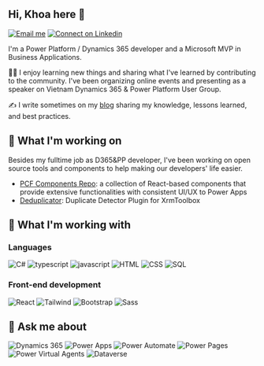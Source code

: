 ## Hi, Khoa here 👋
[![Email me](https://img.shields.io/badge/Email-nhnkhoa%40gmail.com-EA4335)](mailto:nhnkhoa@gmail.com)
[![Connect on Linkedin](https://img.shields.io/badge/Connect-Linkedin-0A66C2)](https://www.linkedin.com/in/khoanhn/)
<!--[![Sponsor on Github](https://img.shields.io/badge/Sponsor%20my%20work-323330?logo=githubsponsors)](https://www.linkedin.com/in/khoanhn/)-->

I'm a Power Platform / Dynamics 365 developer and a Microsoft MVP in Business Applications.

👨‍💻 I enjoy learning new things and sharing what I've learned by contributing to the community. I've been organizing online events and presenting as a speaker on Vietnam Dynamics 365 & Power Platform User Group.

✍ I write sometimes on my [blog](https://dyncrmexp.com/) sharing my knowledge, lessons learned, and best practices.


## 🔭 What I'm working on

Besides my fulltime job as D365&PP developer, I've been working on open source tools and components to help making our developers' life easier.

- [PCF Components Repo](https://github.com/khoait/DCE.PCF): a collection of React-based components that provide extensive functionalities with consistent UI/UX to Power Apps
- [Deduplicator](https://github.com/khoait/DynCrmExp.Deduplicator): Duplicate Detector Plugin for XrmToolbox

## 🌱 What I'm working with

### Languages

![C#](https://img.shields.io/badge/CSharp-239120?style=for-the-badge&logo=CSharp&logoColor=white)
![typescript](https://img.shields.io/badge/TypeScript-3178C6?style=for-the-badge&logo=typescript&logoColor=white)
![javascript](https://img.shields.io/badge/JavaScript-323330?style=for-the-badge&logo=javascript&logoColor=F7DF1E)
![HTML](https://img.shields.io/badge/HTML-E34F26?style=for-the-badge&logo=html5&logoColor=white)
![CSS](https://img.shields.io/badge/CSS-1572B6?style=for-the-badge&logo=css3&logoColor=white)
![SQL](https://img.shields.io/badge/SQL-CC2927?style=for-the-badge&logo=microsoftsqlserver&logoColor=white)

### Front-end development
![React](https://img.shields.io/badge/React-323330?style=for-the-badge&logo=React&logoColor=61DAFB)
![Tailwind](https://img.shields.io/badge/Tailwind-06B6D4?style=for-the-badge&logo=tailwindcss&logoColor=white)
![Bootstrap](https://img.shields.io/badge/Bootstrap-7952B3?style=for-the-badge&logo=Bootstrap&logoColor=white)
![Sass](https://img.shields.io/badge/Sass-CC6699?style=for-the-badge&logo=Sass&logoColor=white)


## 💬 Ask me about
![Dynamics 365](https://img.shields.io/badge/Dynamics%20365-0B53CE?style=for-the-badge&logo=dynamics365&logoColor=white)
![Power Apps](https://img.shields.io/badge/Power%20Apps-742774?style=for-the-badge&logo=powerapps&logoColor=white)
![Power Automate](https://img.shields.io/badge/Power%20Automate-0066FF?style=for-the-badge&logo=powerautomate&logoColor=white)
![Power Pages](https://img.shields.io/badge/Power%20Pages-A493E7?style=for-the-badge&logo=powerpages&logoColor=white)
![Power Virtual Agents](https://img.shields.io/badge/Power%20Virtual%20Agents-0B556A?style=for-the-badge&logo=powervirtualagents&logoColor=white)
![Dataverse](https://img.shields.io/badge/Dataverse-088142?style=for-the-badge&logo=Dataverse&logoColor=white)
